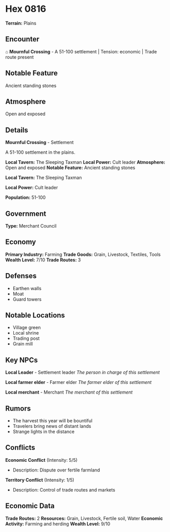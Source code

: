 # Hex 0816

**Terrain:** Plains

## Encounter
⌂ **Mournful Crossing** - A 51-100 settlement | Tension: economic | Trade route present

## Notable Feature
Ancient standing stones

## Atmosphere
Open and exposed

## Details
**Mournful Crossing** - Settlement

A 51-100 settlement in the plains.

**Local Tavern:** The Sleeping Taxman
**Local Power:** Cult leader
**Atmosphere:** Open and exposed
**Notable Feature:** Ancient standing stones

**Local Tavern:** The Sleeping Taxman

**Local Power:** Cult leader

**Population:** 51-100

## Government
**Type:** Merchant Council

## Economy
**Primary Industry:** Farming
**Trade Goods:** Grain, Livestock, Textiles, Tools
**Wealth Level:** 7/10
**Trade Routes:** 3

## Defenses
- Earthen walls
- Moat
- Guard towers

## Notable Locations
- Village green
- Local shrine
- Trading post
- Grain mill

## Key NPCs
**Local Leader** - Settlement leader
*The person in charge of this settlement*

**Local farmer elder** - Farmer elder
*The farmer elder of this settlement*

**Local merchant** - Merchant
*The merchant of this settlement*

## Rumors
- The harvest this year will be bountiful
- Travelers bring news of distant lands
- Strange lights in the distance

## Conflicts
**Economic Conflict** (Intensity: 5/5)
- Description: Dispute over fertile farmland

**Territory Conflict** (Intensity: 1/5)
- Description: Control of trade routes and markets

## Economic Data
**Trade Routes:** 2
**Resources:** Grain, Livestock, Fertile soil, Water
**Economic Activity:** Farming and herding
**Wealth Level:** 9/10
